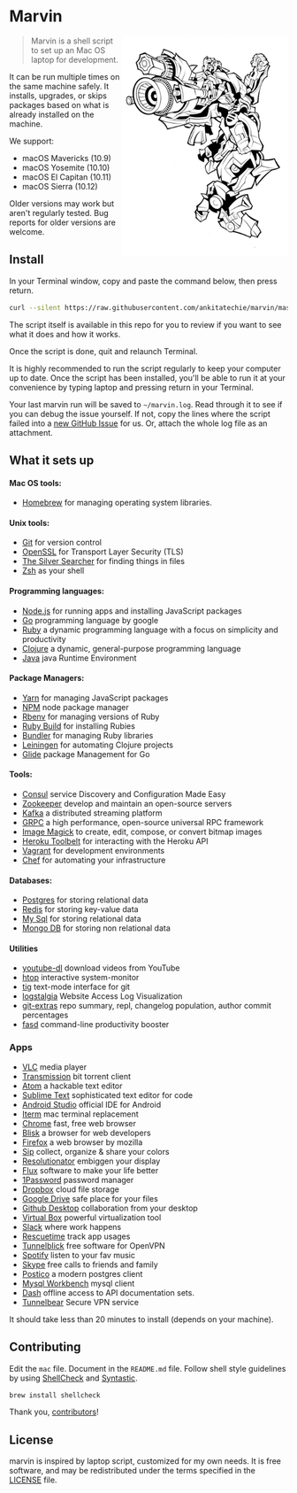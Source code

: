 # Marvin 

<img align="right" width="300" src="mascot.jpg">


> Marvin is a shell script to set up an Mac OS laptop for development.

It can be run multiple times on the same machine safely. It installs, upgrades, or skips packages based on what is already installed on the machine.

We support:

* macOS Mavericks (10.9)
* macOS Yosemite (10.10)
* macOS El Capitan (10.11)
* macOS Sierra (10.12)

Older versions may work but aren't regularly tested. Bug reports for older
versions are welcome.


## Install

In your Terminal window, copy and paste the command below, then press return.
```sh
curl --silent https://raw.githubusercontent.com/ankitatechie/marvin/master/mac | sh 2>&1 | tee ~/marvin.log
```
The script itself is available in this repo for you to review if you want to see what it does and how it works.

Once the script is done, quit and relaunch Terminal.

It is highly recommended to run the script regularly to keep your computer up to date. Once the script has been installed, you'll be able to run it at your convenience by typing laptop and pressing return in your Terminal.

Your last marvin run will be saved to `~/marvin.log`.
Read through it to see if you can debug the issue yourself.
If not, copy the lines where the script failed into a
[new GitHub Issue](https://github.com/ankitatechie/marvin/issues/new) for us.
Or, attach the whole log file as an attachment.

## What it sets up

#### Mac OS tools:

* [Homebrew] for managing operating system libraries.

[Homebrew]: http://brew.sh/

#### Unix tools:

* [Git] for version control
* [OpenSSL] for Transport Layer Security (TLS)
* [The Silver Searcher] for finding things in files
* [Zsh] as your shell

[Git]: https://git-scm.com/
[OpenSSL]: https://www.openssl.org/
[The Silver Searcher]: https://github.com/ggreer/the_silver_searcher
[Zsh]: http://www.zsh.org/

#### Programming languages:

* [Node.js] for running apps and installing JavaScript packages
* [Go] programming language by google
* [Ruby] a dynamic programming language with a focus on simplicity and productivity
* [Clojure] a dynamic, general-purpose programming language
* [Java] java Runtime Environment

[Node.js]: http://nodejs.org/
[Go]: https://golang.org/
[Ruby]: https://www.ruby-lang.org/en/
[Clojure]: https://clojure.org/
[Java]: https://www.java.com/en/

#### Package Managers:

* [Yarn] for managing JavaScript packages
* [NPM] node package manager
* [Rbenv] for managing versions of Ruby
* [Ruby Build] for installing Rubies
* [Bundler] for managing Ruby libraries
* [Leiningen] for automating Clojure projects
* [Glide] package Management for Go

[Yarn]: https://yarnpkg.com/en/
[NPM]: https://www.npmjs.org/
[Rbenv]: https://github.com/sstephenson/rbenv
[Ruby Build]: https://github.com/sstephenson/ruby-build
[Bundler]: http://bundler.io/
[Leiningen]: https://leiningen.org/
[Glide]: https://glide.sh/


#### Tools:

* [Consul] service Discovery and Configuration Made Easy
* [Zookeeper] develop and maintain an open-source servers
* [Kafka] a distributed streaming platform
* [GRPC] a high performance, open-source universal RPC framework
* [Image Magick] to create, edit, compose, or convert bitmap images
* [Heroku Toolbelt] for interacting with the Heroku API
* [Vagrant] for development environments
* [Chef] for automating your infrastructure

[Consul]: https://www.consul.io/
[Zookeeper]: https://zookeeper.apache.org/
[Kafka]: https://kafka.apache.org/
[GRPC]: http://www.grpc.io/
[Image Magick]: http://www.imagemagick.org/
[Heroku Toolbelt]: https://www.heroku.com/
[Vagrant]: https://www.vagrantup.com/
[Chef]: https://www.chef.io/chef/

#### Databases:

* [Postgres] for storing relational data
* [Redis] for storing key-value data
* [My Sql] for storing relational data
* [Mongo DB] for storing non relational data

[Postgres]: http://www.postgresql.org/
[Redis]: http://redis.io/
[My Sql]: https://www.mysql.com/
[Mongo DB]: https://www.mongodb.com/

#### Utilities
* [youtube-dl] download videos from YouTube
* [htop] interactive system-monitor
* [tig] text-mode interface for git
* [logstalgia] Website Access Log Visualization
* [git-extras] repo summary, repl, changelog population, author commit percentages
* [fasd] command-line productivity booster

[youtube-dl]: https://rg3.github.io/youtube-dl/
[htop]: http://hisham.hm/htop/
[Tig]: https://github.com/jonas/tig
[logstalgia]: http://logstalgia.io/
[git-extras]: https://github.com/tj/git-extras
[fasd]: https://github.com/clvv/fasd

### Apps

* [VLC] media player
* [Transmission] bit torrent client
* [Atom] a hackable text editor
* [Sublime Text] sophisticated text editor for code
* [Android Studio] official IDE for Android
* [Iterm] mac terminal replacement
* [Chrome] fast, free web browser
* [Blisk] a browser for web developers
* [Firefox] a web browser by mozilla
* [Sip] collect, organize & share your colors
* [Resolutionator] embiggen your display
* [Flux] software to make your life better
* [1Password] password manager
* [Dropbox] cloud file storage
* [Google Drive] safe place for your files
* [Github Desktop] collaboration from your desktop
* [Virtual Box] powerful virtualization tool
* [Slack] where work happens
* [Rescuetime] track app usages
* [Tunnelblick] free software for OpenVPN
* [Spotify] listen to your fav music
* [Skype] free calls to friends and family
* [Postico] a modern postgres client
* [Mysql Workbench]  mysql client
* [Dash]  offline access to API documentation sets.
* [Tunnelbear] Secure VPN service

[VLC]: http://www.videolan.org/
[Transmission]: https://transmissionbt.com/download/
[Atom]: https://atom.io/
[Sublime Text]: https://www.sublimetext.com/
[Android Studio]: https://developer.android.com/studio
[Iterm]: https://www.iterm2.com/
[Chrome]: https://www.google.com/chrome/browser/desktop/
[Blisk]: https://blisk.io/
[Firefox]: https://www.mozilla.org/en-US/firefox/new/
[Sip]: http://sipapp.io/
[Resolutionator]: https://manytricks.com/resolutionator/
[Flux]: https://justgetflux.com/
[1Password]: https://1password.com/
[Dropbox]: https://www.dropbox.com
[Google Drive]: https://www.google.com/drive/
[Github Desktop]: https://desktop.github.com/
[Virtual Box]: https://www.virtualbox.org/
[Slack]: https://slack.com/
[Rescuetime]: https://www.rescuetime.com/
[Tunnelblick]: https://tunnelblick.net/
[Spotify]: https://www.spotify.com/
[Skype]: https://www.skype.com/en/
[Postico]: https://eggerapps.at/postico/
[Mysql Workbench]: https://www.mysql.com/products/workbench/
[Dash]: https://kapeli.com/dash
[Tunnelbear]: https://www.tunnelbear.com/

It should take less than 20 minutes to install (depends on your machine).

## Contributing


Edit the `mac` file.
Document in the `README.md` file.
Follow shell style guidelines by using [ShellCheck] and [Syntastic].

```sh
brew install shellcheck
```

[ShellCheck]: http://www.shellcheck.net/about.html
[Syntastic]: https://github.com/scrooloose/syntastic

Thank you, [contributors]!

[contributors]: https://github.com/ankitatechie/marvin/graphs/contributors

## License

marvin is inspired by laptop script, customized for my own needs. It is free software, and may be redistributed under the terms specified in the [LICENSE] file.

[LICENSE]: LICENSE
